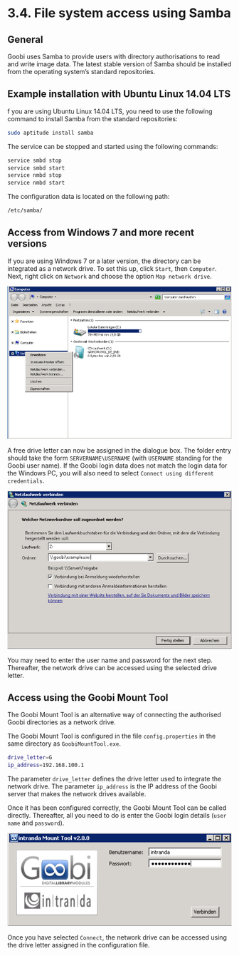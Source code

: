 # 3.4. File system access using Samba

## **General**

Goobi uses Samba to provide users with directory authorisations to read and write image data. The latest stable version of Samba should be installed from the operating system’s standard repositories.

## **Example installation with Ubuntu Linux 14.04 LTS**

f you are using Ubuntu Linux 14.04 LTS, you need to use the following command to install Samba from the standard repositories:

```bash
sudo aptitude install samba
```

The service can be stopped and started using the following commands:

```bash
service smbd stop
service smbd start
service nmbd stop
service nmbd start
```

The configuration data is located on the following path:

```bash
/etc/samba/
```

## **Access from Windows 7 and more recent versions**

If you are using Windows 7 or a later version, the directory can be integrated as a network drive. To set this up, click `Start`, then `Computer`. Next, right click on `Network` and choose the option `Map network drive`.

![Setting up access to the Goobi work drive](../../.gitbook/assets/79.png)

A free drive letter can now be assigned in the dialogue box. The folder entry should take the form `SERVERNAME\USERNAME` \(with `USERNAME` standing for the Goobi user name\). If the Goobi login data does not match the login data for the Windows PC, you will also need to select `Connect using different credentials`.

![Manual configuration for access to Goobi](../../.gitbook/assets/80.png)

You may need to enter the user name and password for the next step. Thereafter, the network drive can be accessed using the selected drive letter.

## **Access using the Goobi Mount Tool**

The Goobi Mount Tool is an alternative way of connecting the authorised Goobi directories as a network drive.

The Goobi Mount Tool is configured in the file `config.properties` in the same directory as `GoobiMountTool.exe`.

```bash
drive_letter=G
ip_address=192.168.100.1
```

The parameter `drive_letter` defines the drive letter used to integrate the network drive. The parameter `ip_address` is the IP address of the Goobi server that makes the network drives available.

Once it has been configured correctly, the Goobi Mount Tool can be called directly. Thereafter, all you need to do is enter the Goobi login details \(`user name` and `password`\).

![Goobi Mount Tool for integrating Goobi network drives](../../.gitbook/assets/81.png)

Once you have selected `Connect`, the network drive can be accessed using the drive letter assigned in the configuration file.

